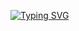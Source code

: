[![Typing SVG](https://readme-typing-svg.demolab.com?font=Montserrat&size=18&pause=1000&color=F5004F&center=true&vCenter=true&multiline=true&width=435&lines=Hi!%F0%9F%91%8B+I+am+Ritesh+Chaware;An+Astrobiologist+in+making+%F0%9F%91%BD)](https://git.io/typing-svg)
<!--
**riteshchaware/riteshchaware** is a ✨ _special_ ✨ repository because its `README.md` (this file) appears on your GitHub profile.

Here are some ideas to get you started:

- 🔭 I’m currently working on ...
- 🌱 I’m currently learning ...
- 👯 I’m looking to collaborate on ...
- 🤔 I’m looking for help with ...
- 💬 Ask me about ...
- 📫 How to reach me: ...
- 😄 Pronouns: ...
- ⚡ Fun fact: ...
-->
